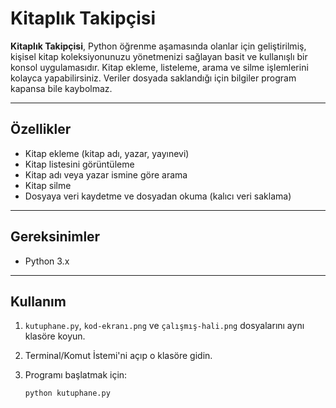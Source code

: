# Kitaplık Takipçisi

**Kitaplık Takipçisi**, Python öğrenme aşamasında olanlar için geliştirilmiş, kişisel kitap koleksiyonunuzu yönetmenizi sağlayan basit ve kullanışlı bir konsol uygulamasıdır. Kitap ekleme, listeleme, arama ve silme işlemlerini kolayca yapabilirsiniz. Veriler dosyada saklandığı için bilgiler program kapansa bile kaybolmaz.

---

## Özellikler

- Kitap ekleme (kitap adı, yazar, yayınevi)
- Kitap listesini görüntüleme
- Kitap adı veya yazar ismine göre arama
- Kitap silme
- Dosyaya veri kaydetme ve dosyadan okuma (kalıcı veri saklama)

---

## Gereksinimler

- Python 3.x

---

## Kullanım

1. `kutuphane.py`, `kod-ekranı.png` ve `çalışmış-hali.png` dosyalarını aynı klasöre koyun.
2. Terminal/Komut İstemi'ni açıp o klasöre gidin.
3. Programı başlatmak için:

   ```bash
   python kutuphane.py
